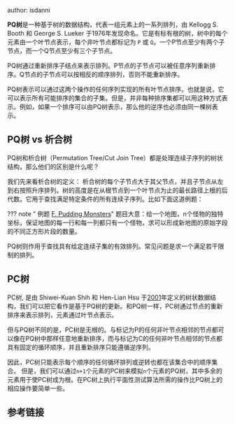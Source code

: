 author: isdanni

**PQ树**是一种基于树的数据结构，代表一组元素上的一系列排列，由 Kellogg S. Booth 和 George S. Lueker 于1976年发现命名。它是有标有根的树，树中的每个元素由一个叶节点表示，每个非叶节点都标记为 `P` 或 `Q`。一个P节点至少有两个子节点，而一个Q节点至少有三个子节点。

PQ树通过重新排序子结点来表示排列。P节点的子节点可以被任意序列重新排序。Q节点的子节点可以按相反的顺序排列，否则不能重新排序。 

PQ树表示可以通过这两个操作的任何序列实现的所有叶节点排序。也就是说，它可以表示所有可能排序的集合的子集。但是，并非每种排序集都可以用这种方式表示。例如，如果一个排序可以由PQ树表示，那么他的逆序也必须由同一棵树表示。


## PQ树 vs 析合树

PQ树和析合树（Permutation Tree/Cut Join Tree）都是处理连续子序列的树状结构，那么他们的区别是什么呢？

我们先来看析合树的定义： 析合树的每个子节点大于其父节点，并且子节点从左到右按照升序排列。树的高度是在从根节点到一个叶节点为止的最长路径上根的后代数。它用于查找满足特定条件的所有连续子序列。比如下面这道例题：

??? note " 例题 [F. Pudding Monsters](https://codeforces.com/contest/526/problem/F)"
    题目大意：给一个地图，n个怪物的独特坐标，保证地图的每一行和每一列都只有一个怪物，求可以形成新地图的原始字段的不同正方形片段的数量。

PQ树则作用于查找具有给定连续子集的有效排列。常见问题是求一个满足若干限制的排列。

## PC树

PC树, 是由 Shiwei-Kuan Shih 和 Hen-Lian Hsu 于[2001](https://www.researchgate.net/publication/221427187_PC-trees_vs_PQ-trees)年定义的树状数据结构，我们可以把它看作是基于PQ树的更新。和PQ树一样，PC树通过节点的重新排序来表示排列，元素通过叶节点表示。 

但与PQ树不同的是，PC树是无根的。与标记为P的任何非叶节点相邻的节点都可以像在PQ树中那样任意地重新排序，而与标记为C的任何非叶节点相邻的节点都具有固定的循环顺序，并且重新排序只能遵循逆序列。 

因此，PC树只能表示每个顺序的任何循环排列或逆转也都在该集合中的顺序集合。 但是，我们可以通过`n+1`个元素的PC树来模拟`n`个元素的PQ树，其中多余的元素用于使PC树成为根。在PC树上执行平面性测试算法所需的操作比PQ树上的相应操作要简单一些。

## 参考链接
 
[^ref1]: [PQ tree - Wikipedia](https://en.wikipedia.org/wiki/PQ_tree)
[^ref2]: [PC-trees vs. PQ-trees](https://www.researchgate.net/publication/221427187_PC-trees_vs_PQ-trees)
[^ref3]: [Breakpoint Distance and PQ-Trees](https://www.researchgate.net/publication/221313779_Breakpoint_Distance_and_PQ-Trees)
[^ref4]: [PQ Tree vs Permutation Tree](https://codeforces.com/blog/entry/69158?#comment-536295)
